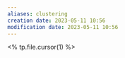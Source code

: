 ```yaml
---
aliases: clustering
creation date: 2023-05-11 10:56
modification date: 2023-05-11 10:56
---
```


<% tp.file.cursor(1) %>



